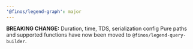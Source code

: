 ```yaml
---
'@finos/legend-graph': major
---
```


**BREAKING CHANGE:** Duration, time, TDS, serialization config Pure paths and supported functions have now been moved to `@finos/legend-query-builder`.
